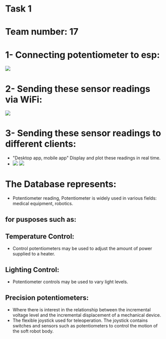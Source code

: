 <!--Headline-->
<!--Image-->
<!--UL-->
<!-- URLs-->

# Task 1
# Team number: 17

# 1- Connecting potentiometer to esp:
![](esp&potentiometer.jpeg)
# 2- Sending these sensor readings via WiFi:
![](database.gif)
# 3- Sending these sensor readings to different clients:
* "Desktop app, mobile app" Display and plot these readings in real time.
* ![](desktopapp.gif) ![](mobileapp.gif)  
# The Database represents:
* Potentiometer reading, Potentiometer is widely used in various fields: medical equipment, robotics.
## for pusposes such as:
## Temperature Control: 
* Control potentiometers may be used to adjust the amount of power supplied to a heater.
## Lighting  Control:
* Potentiometer controls may be used to vary light levels.
## Precision potentiometers:
* Where there is interest in the relationship between the incremental voltage level and the incremental  displacement of a mechanical device.
* The flexible joystick used for teleoperation. The joystick contains switches and sensors such as potentiometers to control the motion of the soft robot body.
